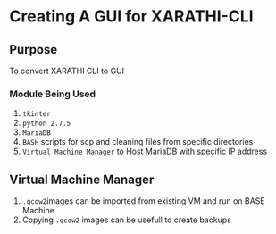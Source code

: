 # Creating A GUI for XARATHI-CLI

## Purpose

To convert XARATHI CLI to GUI

### Module Being Used

1. `tkinter` 
2. `python 2.7.5`
3. `MariaDB`
4. `BASH` scripts for scp and cleaning files from specific directories
5. `Virtual Machine Manager` to Host MariaDB with specific IP address


## Virtual Machine Manager

1. `.qcow2`images can be imported from existing VM and run on BASE Machine
2. Copying `.qcow2` images can be usefull to create backups
